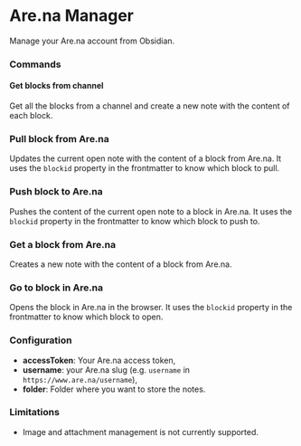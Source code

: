 # Are.na Manager

Manage your Are.na account from Obsidian.

### Commands

#### Get blocks from channel

Get all the blocks from a channel and create a new note with the content of each block.

### Pull block from Are.na

Updates the current open note with the content of a block from Are.na. It uses
the `blockid` property in the frontmatter to know which block to pull.

### Push block to Are.na

Pushes the content of the current open note to a block in Are.na. It uses the
`blockid` property in the frontmatter to know which block to push to.

### Get a block from Are.na

Creates a new note with the content of a block from Are.na.

### Go to block in Are.na

Opens the block in Are.na in the browser. It uses the `blockid` property in the
frontmatter to know which block to open.

### Configuration

-   **accessToken**: Your Are.na access token,
-   **username**: your Are.na slug (e.g. `username` in `https://www.are.na/username`),
-   **folder**: Folder where you want to store the notes.

### Limitations

-   Image and attachment management is not currently supported.

